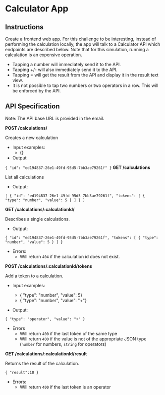 # Calculator App

## Instructions

Create a frontend web app. For this challenge to be interesting, instead of performing the calculation locally, the app will talk to a Calculator API which endpoints are described below. Note that for this simulation, running a calculation is an expensive operation. 

* Tapping a number will immediately send it to the API.
* Tapping +/- will also immediately send it to the API. 
* Tapping = will get the result from the API and display it in the result text view.
* It is not possible to tap two numbers or two operators in a row. This will be enforced by the API. 

## API Specification 

Note: The API base URL is provided in the email. 

**POST /calculations/** 

Creates a new calculation

* Input examples:
    * {}
* Output 

`
{
    "id": "ed194837-26e1-49fd-95d5-7bb3ae79261f"
}
`
 **GET /calculations**

 List all calculations

 * Output:

 `[
    {
        "id": "ed194837-26e1-49fd-95d5-7bb3ae79261f",
        "tokens": [
            {
                "type": "number",
                "value": 5
            }
        ]
    }
]`

**GET /calculations/:calculationId/**

Describes a single calculations.

* Output:

`{
    "id": "ed194837-26e1-49fd-95d5-7bb3ae79261f",
    "tokens": [
        {
        "type": "number",
        "value": 5
        }
    ]
}`

* Errors:
    * Will return `404` if the calculation id does not exist.

**POST /calculations/:calculationId/tokens**

Add a token to a calculation. 

* Input examples: 
    * { "type": "number", "value": 5}
    * { "type": "number", "value": "+"}

* Output: 

`{
    "type": "operator",
    "value": "+"
}`

* Errors 
    * Will return `400` if the last token of the same type 
    * Will return `400` if the value is not of the appropriate JSON type (`number` for numbers, `string` for operators)

**GET /calculations/:calculationId/result**

Returns the result of the calculation. 

`{
    "result":10
}`

* Errors:
    * Will return `400` if the last token is an operator 